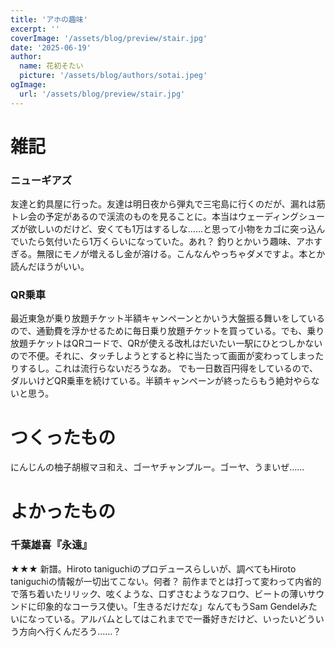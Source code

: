 ```yaml
---
title: 'アホの趣味'
excerpt: ''
coverImage: '/assets/blog/preview/stair.jpg'
date: '2025-06-19'
author:
  name: 花初そたい
  picture: '/assets/blog/authors/sotai.jpeg'
ogImage:
  url: '/assets/blog/preview/stair.jpg'
---
```

# 雑記
### ニューギアズ
友達と釣具屋に行った。友達は明日夜から弾丸で三宅島に行くのだが、漏れは筋トレ会の予定があるので渓流のものを見ることに。本当はウェーディングシューズが欲しいのだけど、安くても1万はするしな……と思って小物をカゴに突っ込んでいたら気付いたら1万くらいになっていた。あれ？
釣りとかいう趣味、アホすぎる。無限にモノが増えるし金が溶ける。こんなんやっちゃダメですよ。本とか読んだほうがいい。

### QR乗車
最近東急が乗り放題チケット半額キャンペーンとかいう大盤振る舞いをしているので、通勤費を浮かせるために毎日乗り放題チケットを買っている。でも、乗り放題チケットはQRコードで、QRが使える改札はだいたい一駅にひとつしかないので不便。それに、タッチしようとすると枠に当たって画面が変わってしまったりするし。これは流行らないだろうなあ。
でも一日数百円得をしているので、ダルいけどQR乗車を続けている。半額キャンペーンが終ったらもう絶対やらないと思う。

# つくったもの
にんじんの柚子胡椒マヨ和え、ゴーヤチャンプルー。ゴーヤ、うまいぜ……

# よかったもの
### 千葉雄喜『永遠』
★★★
新譜。Hiroto taniguchiのプロデュースらしいが、調べてもHiroto taniguchiの情報が一切出てこない。何者？
前作までとは打って変わって内省的で落ち着いたリリック、呟くような、口ずさむようなフロウ、ビートの薄いサウンドに印象的なコーラス使い。「生きるだけだな」なんてもうSam Gendelみたいになっている。アルバムとしてはこれまでで一番好きだけど、いったいどういう方向へ行くんだろう……？